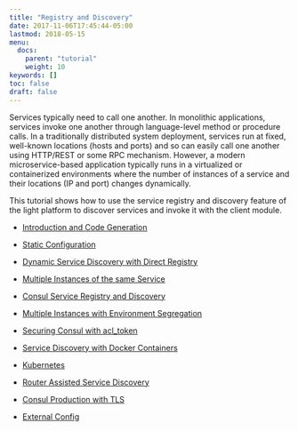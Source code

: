 ```yaml
---
title: "Registry and Discovery"
date: 2017-11-06T17:45:44-05:00
lastmod: 2018-05-15
menu:
  docs:
    parent: "tutorial"
    weight: 10
keywords: []
toc: false
draft: false
---
```



Services typically need to call one another. In monolithic applications, services invoke one another through language-level method or procedure calls. In a traditionally distributed system deployment, services run at fixed, well-known locations (hosts and ports) and so can easily call one another using HTTP/REST or some RPC mechanism. However, a modern microservice-based application typically runs in a virtualized or containerized environments where the number of instances of a service and their locations (IP and port) changes dynamically.

This tutorial shows how to use the service registry and discovery feature of the light platform to discover services and invoke it with the client module.

* [Introduction and Code Generation][]

* [Static Configuration][]

* [Dynamic Service Discovery with Direct Registry][]

* [Multiple Instances of the same Service][]

* [Consul Service Registry and Discovery][]

* [Multiple Instances with Environment Segregation][]

* [Securing Consul with acl_token][]

* [Service Discovery with Docker Containers][]

* [Kubernetes][]

* [Router Assisted Service Discovery][]

* [Consul Production with TLS][]

* [External Config][]

[Introduction and Code Generation]: /tutorial/common/discovery/generated/
[Static Configuration]: /tutorial/common/discovery/static/
[Dynamic Service Discovery with Direct Registry]: /tutorial/common/discovery/dynamic/
[Multiple Instances of the same Service]: /tutorial/common/discovery/multiple/
[Consul Service Registry and Discovery]: /tutorial/common/discovery/consul/
[Multiple Instances with Environment Segregation]: /tutorial/common/discovery/tag/
[Securing Consul with acl_token]: /tutorial/common/discovery/token/
[Service Discovery with Docker Containers]: /tutorial/common/discovery/docker/
[Kubernetes]: /tutorial/common/discovery/kubernetes/
[Router Assisted Service Discovery]: /tutorial/common/discovery/router/
[Consul Production with TLS]: /tutorial/common/discovery/consul-tls/
[External Config]: /tutorial/common/discovery/external-config/

